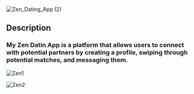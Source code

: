 ![Zen_Dating_App (2)](https://user-images.githubusercontent.com/64111694/207139525-2deab13e-c901-4aff-9fad-a14cfdaf9fd3.png)

## Description 

### My Zen Datin App is a platform that allows users to connect with potential partners by creating a profile, swiping through potential matches, and messaging them. 

![Zen1](https://user-images.githubusercontent.com/64111694/208184619-fd4c2f29-b449-4f65-a3fb-3fe803f74ce8.JPG)

![Zen2](https://user-images.githubusercontent.com/64111694/208184632-e7474faa-763d-4665-a6c5-80c64f71b347.JPG)
